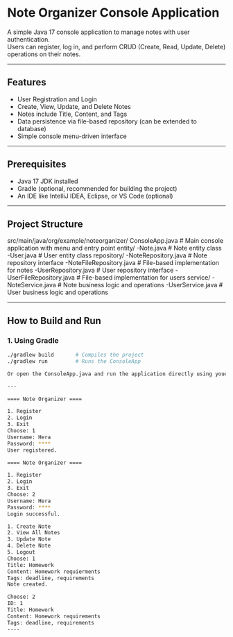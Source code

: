 # Note Organizer Console Application

A simple Java 17 console application to manage notes with user authentication.  
Users can register, log in, and perform CRUD (Create, Read, Update, Delete) operations on their notes.

---

## Features

- User Registration and Login
- Create, View, Update, and Delete Notes
- Notes include Title, Content, and Tags
- Data persistence via file-based repository (can be extended to database)
- Simple console menu-driven interface

---

## Prerequisites

- Java 17 JDK installed
- Gradle (optional, recommended for building the project)
- An IDE like IntelliJ IDEA, Eclipse, or VS Code (optional)

---

## Project Structure

src/main/java/org/example/noteorganizer/
   ConsoleApp.java # Main console application with menu and entry point
   entity/
     -Note.java # Note entity class
     -User.java # User entity class
   repository/
     -NoteRepository.java # Note repository interface
     -NoteFileRepository.java # File-based implementation for notes
     -UserRepository.java # User repository interface
     -UserFileRepository.java # File-based implementation for users
   service/
     -NoteService.java # Note business logic and operations
     -UserService.java # User business logic and operations

---


## How to Build and Run

### 1. Using Gradle

```bash
./gradlew build       # Compiles the project
./gradlew run         # Runs the ConsoleApp

Or open the ConsoleApp.java and run the application directly using youe IDE

---

==== Note Organizer ====

1. Register
2. Login
3. Exit
Choose: 1
Username: Hera
Password: ****
User registered.

==== Note Organizer ====

1. Register
2. Login
3. Exit
Choose: 2
Username: Hera
Password: ****
Login successful.

1. Create Note
2. View All Notes
3. Update Note
4. Delete Note
5. Logout
Choose: 1
Title: Homework
Content: Homework requierments
Tags: deadline, requirements
Note created.

Choose: 2
ID: 1
Title: Homework
Content: Homework requirements
Tags: deadline, requirements
----

